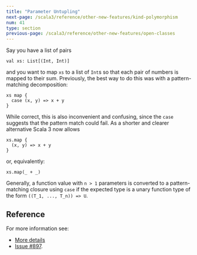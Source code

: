 ```yaml
---
title: "Parameter Untupling"
next-page: /scala3/reference/other-new-features/kind-polymorphism
num: 41
type: section
previous-page: /scala3/reference/other-new-features/open-classes
---
```


<!-- THIS FILE HAS BEEN GENERATED BY SCALADOC PREPROCESSOR.
    The whole process of generation the docs can be found under this README: https://github.com/lampepfl/dotty/blob/master/docs/README.md
    The source file can be found here https://github.com/lampepfl/dotty/edit/master/docs/docs/reference/other-new-features/parameter-untupling.md
    NOTE THAT ANY CHANGES TO THIS FILE WILL BE OVERRIDEN BY PREPROCESSOR.
-->

Say you have a list of pairs

<div class="snippet" ><div class="buttons"></div><pre><code class="language-scala"><span id="0" class="" >val xs: List[(Int, Int)]
</span></code></pre></div>

and you want to map `xs` to a list of `Int`s so that each pair of numbers is mapped to
their sum. Previously, the best way to do this was with a pattern-matching decomposition:

<div class="snippet" ><div class="buttons"></div><pre><code class="language-scala"><span id="0" class="" >xs map {
</span><span id="1" class="" >  case (x, y) =&gt; x + y
</span><span id="2" class="" >}
</span></code></pre></div>

While correct, this is also inconvenient and confusing, since the `case`
suggests that the pattern match could fail. As a shorter and clearer alternative Scala 3 now allows

<div class="snippet" ><div class="buttons"></div><pre><code class="language-scala"><span id="0" class="" >xs.map {
</span><span id="1" class="" >  (x, y) =&gt; x + y
</span><span id="2" class="" >}
</span></code></pre></div>

or, equivalently:

<div class="snippet" ><div class="buttons"></div><pre><code class="language-scala"><span id="0" class="" >xs.map(_ + _)
</span></code></pre></div>

Generally, a function value with `n > 1` parameters is converted to a
pattern-matching closure using `case` if the expected type is a unary
function type of the form `((T_1, ..., T_n)) => U`.

## Reference

For more information see:

* [More details](./parameter-untupling-spec.html)
* [Issue #897](https://github.com/lampepfl/dotty/issues/897).

